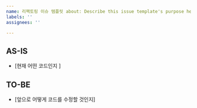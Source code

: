 ```yaml
---
name: 리팩토링 이슈 템플릿 about: Describe this issue template's purpose here. title: "[REFACTORING] #### 개선 내용"
labels: ''
assignees: ''

---
```


## AS-IS

- [현재 어떤 코드인지 ]

## TO-BE

- [앞으로 어떻게 코드를 수정할 것인지]
